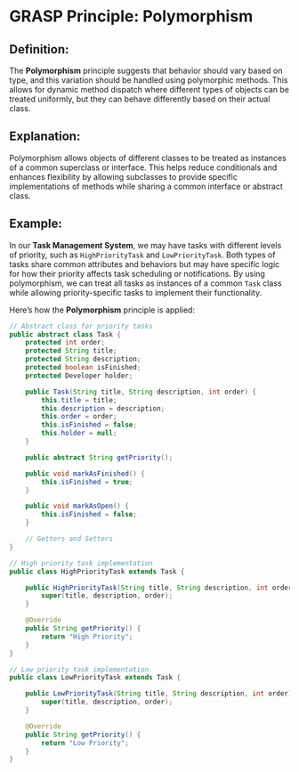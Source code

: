 # GRASP Principle: Polymorphism

## Definition:

The **Polymorphism** principle suggests that behavior should vary based on type, and this variation should be handled using polymorphic methods. This allows for dynamic method dispatch where different types of objects can be treated uniformly, but they can behave differently based on their actual class.

## Explanation:

Polymorphism allows objects of different classes to be treated as instances of a common superclass or interface. This helps reduce conditionals and enhances flexibility by allowing subclasses to provide specific implementations of methods while sharing a common interface or abstract class.

## Example:

In our **Task Management System**, we may have tasks with different levels of priority, such as `HighPriorityTask` and `LowPriorityTask`. Both types of tasks share common attributes and behaviors but may have specific logic for how their priority affects task scheduling or notifications. By using polymorphism, we can treat all tasks as instances of a common `Task` class while allowing priority-specific tasks to implement their functionality.

Here’s how the **Polymorphism** principle is applied:

```java
// Abstract class for priority tasks
public abstract class Task {
    protected int order;
    protected String title;
    protected String description;
    protected boolean isFinished;
    protected Developer holder;

    public Task(String title, String description, int order) {
        this.title = title;
        this.description = description;
        this.order = order;
        this.isFinished = false;
        this.holder = null;
    }

    public abstract String getPriority();

    public void markAsFinished() {
        this.isFinished = true;
    }

    public void markAsOpen() {
        this.isFinished = false;
    }

    // Getters and Setters
}

// High priority task implementation
public class HighPriorityTask extends Task {

    public HighPriorityTask(String title, String description, int order) {
        super(title, description, order);
    }

    @Override
    public String getPriority() {
        return "High Priority";
    }
}

// Low priority task implementation
public class LowPriorityTask extends Task {

    public LowPriorityTask(String title, String description, int order) {
        super(title, description, order);
    }

    @Override
    public String getPriority() {
        return "Low Priority";
    }
}
